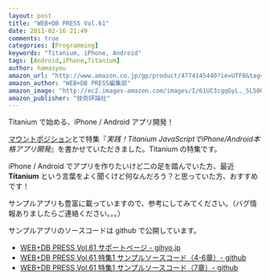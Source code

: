 ```yaml
---
layout: post
title: "WEB+DB PRESS Vol.61"
date: 2011-02-16 21:49
comments: true
categories: [Programming]
keywords: "Titanium, iPhone, Android"
tags: [Android,iPhone,Titanium]
author: hamasyou
amazon_url: "http://www.amazon.co.jp/gp/product/4774145440?ie=UTF8&tag=sorehabooks-22&linkCode=xm2&camp=247&creativeASIN=4774145440"
amazon_author: "WEB+DB PRESS編集部"
amazon_image: "http://ec2.images-amazon.com/images/I/61UC3cgqGyL._SL500_AA300_.jpg"
amazon_publisher: "技術評論社"
---
```


<a href="http://www.appcelerator.com/products/titanium-mobile-application-development/" rel="external nofollow"></a> Titanium で始める、iPhone / Android アプリ開発！

<a href="http://d.hatena.ne.jp/r_kurain/" rel="external nofollow">マウントポジション</a>とで特集『<em>実践！Titanium JavaScriptでiPhone/Android本格アプリ開発</em>』を書かせていただきました。Titanium の特集です。

iPhone / Android でアプリを作りたいけど二の足を踏んでいた方、最近 <strong>Titanium</strong> という言葉をよく聞くけど何なんだろう？と思っていた方、おすすめです！



<!-- more -->

サンプルアプリも豊富に載っていますので、参考にしてみてください。（バグ情報ありましたらご連絡ください。。。）

<p class="option">サンプルアプリのソースコードは github で公開しています。</p>

<ul><li><a href="http://gihyo.jp/magazine/wdpress/archive/2011/vol61/support" target="_blank" class="extlink">WEB+DB PRESS Vol.61 サポートページ - gihyo.jp<a></li>
<li><a href="https://github.com/mountposition/wdbv61" rel="external nofollow">WEB+DB PRESS Vol.61 特集1 サンプルソースコード（4-6章）- github</a></li>
<li><a href="https://github.com/kurain/HaikuSample" rel="external nofollow">WEB+DB PRESS Vol.61 特集1 サンプルソースコード（7章）- github</a></li></ul>




